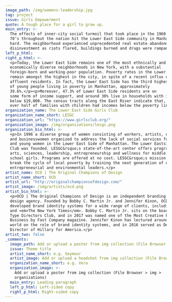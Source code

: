 ```yaml
---
image_path: /img/womens-leadership.jpg
tag: project
issue: Girls Empowerment
quote: A tough place for a girl to grow up.
main_entry: >-
  The effects of inner-city social turmoil that took place in the 1960’s and
  70’s throughout the nation hit the Lower East Side community in Manhattan very
  hard. The neighborhood experienced unprecedented real estate abandonment and
  disinvestment as riots flared, buildings burned and drugs were rampant.
left_p_html:
right_p_html: >-
  <p>Today, the Lower East Side remains one of the most ethnically and
  economically diverse neighborhoods in New York, with a substantial
  foreign-born and working-poor population. Poverty rates in the Lower East Side
  remain amongst the highest in the city, in spite of a recent influx of
  affluent residents. In fact, the Lower East Side has the third highest number
  of young people living in poverty in Manhattan, approximately
  39.6%.</p><p>Moreover, 47.3% of Lower East Side residents are on
  some form of income support, and around 30% live in households with incomes
  below $19,000. The census tracts along the East River indicate that, in 2010,
  over half of families with children had incomes below the poverty line.</p>
organization_name: The Lower East Side Girls Club
organization_name_short: LESGC
organization_url: "https://www.girlsclub.org/"
organization_image: /img/organizations/lesgc.png
organization_bio_html: >-
  <p>In 1996 a diverse group of women consisting of workers, artists, educators
  and businesswomen organized to address the lack of social services for girls
  and young women in the Lower East Side of Manhattan. The Lower Eastside Girls
  Club was founded. LESGC&rsquo;s state-of-the-art center offers programs in the
  arts, sciences, leadership, entrepreneurship and wellness for middle and high
  school girls. Programs are offered at no cost. LESGC&rsquo;s mission is to
  break the cycle of local poverty by training the next generation of ethical,
  entrepreneurial and environmental leaders.</p>
artist_name: OCD | The Original Champions of Design
artist_name_short: OCD
artist_url: "http://originalchampionsofdesign.com/"
artist_image: /img/artists/ocd.png
artist_bio_html: >-
  <p>OCD | The Original Champions of Design is an independent branding and
  design agency. Founded by Bobby C. Martin Jr. and Jennifer Kinon, OCD has
  developed brand identity systems for a wide range of clients, including MTV
  and <em>The New York Times</em>. Bobby C. Martin Jr. sits on the board of the
  Type Directors Club, and in 2017 was named one of the Most Creative People in
  Business by Fast Company magazine. Jennifer Kinon has lectured around the
  world on the role of brand identity systems, and in 2016 served as Design
  Director of Hillary for America.</p>
artist_two: false
_comments:
  image_path: Add or upload a poster from img collection (File Browser > img > partners)
  issue: Theme title
  artist_name_short: e.g. Seymour
  artist_image: Add or upload a headshot from img collection (File Browser > img > artists)
  organization_name_short: e.g. Vera
  organization_image: >-
    Add or upload a poster from img collection (File Browser > img >
    organizations)
  main_entry: Leading paragraph
  left_p_html: Left-sided copy
  right_p_html: Right-sided copy
---
```

